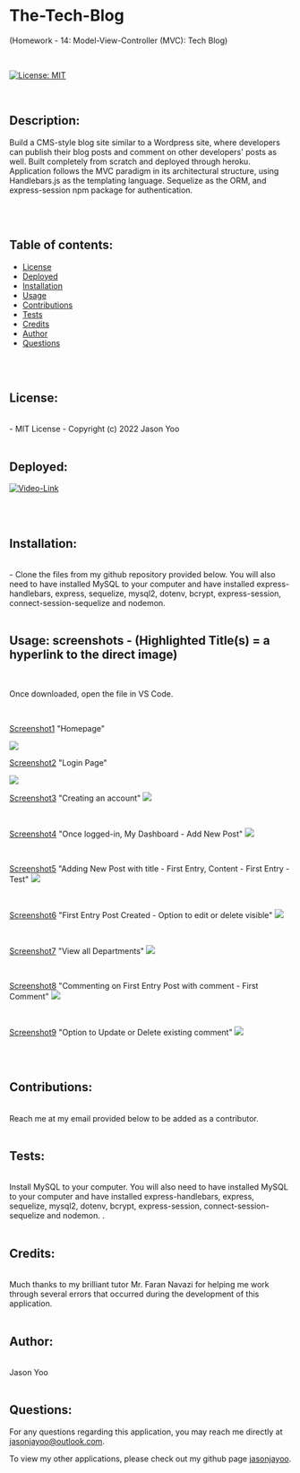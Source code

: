 # The-Tech-Blog

(Homework - 14: Model-View-Controller (MVC): Tech Blog)


<br>

[![License: MIT](https://img.shields.io/badge/License-MIT-blue.svg)](https://opensource.org/licenses/MIT)
  
<br>

## Description:

Build a CMS-style blog site similar to a Wordpress site, where developers can publish their blog posts and comment on other developers' posts as well. Built completely from scratch and deployed through heroku. Application follows the MVC paradigm in its architectural structure, using Handlebars.js as the templating language. Sequelize as the ORM, and express-session npm package for authentication. 

<br>
<br>


## Table of contents:

  * [License](#license)
  * [Deployed](#deployed)
  * [Installation](#installation)
  * [Usage](#usage)
  * [Contributions](#contributions)
  * [Tests](#tests)
  * [Credits](#credits)
  * [Author](#author)
  * [Questions](#questions)

<br>
<br>
  
## License:
<br>
      -  MIT License - Copyright (c) 2022 Jason Yoo

<br>
<br>

## Deployed:

[![Video-Link](images/youtubescreenshot.png)](https://youtu.be/Ekii66yDjfs)
  
  
<br> 
<br>

## Installation:
<br>
      -  Clone the files from my github repository provided below. You will also need to have installed MySQL to your computer and have installed express-handlebars, express, sequelize, mysql2, dotenv, bcrypt, express-session, connect-session-sequelize and nodemon. 

<br>
<br>
  
## Usage: screenshots - (Highlighted Title(s) = a hyperlink to the direct image)

<br>

Once downloaded, open the file in VS Code.

<br>
  

[Screenshot1](images/Screenshot1.png)  "Homepage"

<img src="images/Screenshot1.png">


[Screenshot2](images/Screenshot2.png)  "Login Page"

<img src="images/Screenshot2.png">

<br>

[Screenshot3](images/Screenshot3.png)  "Creating an account"
<img src="images/Screenshot3.png">

<br>

[Screenshot4](images/Screenshot4.png)  "Once logged-in, My Dashboard - Add New Post"
<img src="images/Screenshot4.png">

<br>

[Screenshot5](images/Screenshot5.png)  "Adding New Post with title - First Entry, Content - First Entry - Test"
<img src="images/Screenshot5.png">

<br>

[Screenshot6](images/Screenshot6.png)  "First Entry Post Created - Option to edit or delete visible"
<img src="images/Screenshot6.png">

<br>

[Screenshot7](images/Screenshot7.png)  "View all Departments"
<img src="images/Screenshot7.png">

<br>

[Screenshot8](images/Screenshot8.png)  "Commenting on First Entry Post with comment - First Comment"
<img src="images/Screenshot8.png">

<br>

[Screenshot9](images/Screenshot9.png)  "Option to Update or Delete existing comment"
<img src="images/Screenshot9.png">

<br>
<br>

  
## Contributions:
<br>
Reach me at my email provided below to be added as a contributor.

<br>
<br>
  
## Tests: 
<br>
Install MySQL to your computer. You will also need to have installed MySQL to your computer and have installed express-handlebars, express, sequelize, mysql2, dotenv, bcrypt, express-session, connect-session-sequelize and nodemon. .
  
<br>
<br>

## Credits:
<br>
Much thanks to my brilliant tutor Mr. Faran Navazi for helping me work through several errors that occurred during the development of this application.

<br>
<br>

## Author:
<br>
Jason Yoo
  
<br>
<br>

## Questions:

  For any questions regarding this application, you may reach me directly at jasonjayoo@outlook.com.

  To view my other applications, please check out my github page [jasonjayoo](https://github.com/jasonjayoo).


